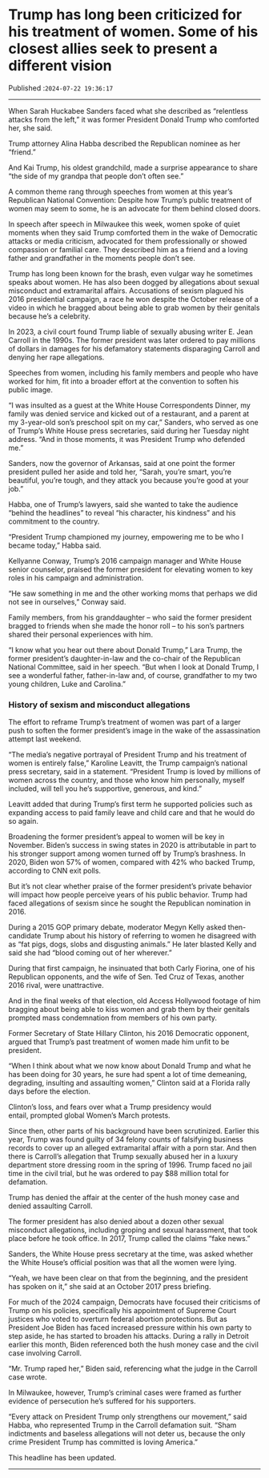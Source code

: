 # Trump has long been criticized for his treatment of women. Some of his closest allies seek to present a different vision

Published :`2024-07-22 19:36:17`

---

When Sarah Huckabee Sanders faced what she described as “relentless attacks from the left,” it was former President Donald Trump who comforted her, she said.

Trump attorney Alina Habba described the Republican nominee as her “friend.”

And Kai Trump, his oldest grandchild, made a surprise appearance to share “the side of my grandpa that people don’t often see.”

A common theme rang through speeches from women at this year’s Republican National Convention: Despite how Trump’s public treatment of women may seem to some, he is an advocate for them behind closed doors.

In speech after speech in Milwaukee this week, women spoke of quiet moments when they said Trump comforted them in the wake of Democratic attacks or media criticism, advocated for them professionally or showed compassion or familial care. They described him as a friend and a loving father and grandfather in the moments people don’t see.

Trump has long been known for the brash, even vulgar way he sometimes speaks about women. He has also been dogged by allegations about sexual misconduct and extramarital affairs. Accusations of sexism plagued his 2016 presidential campaign, a race he won despite the October release of a video in which he bragged about being able to grab women by their genitals because he’s a celebrity.

In 2023, a civil court found Trump liable of sexually abusing writer E. Jean Carroll in the 1990s. The former president was later ordered to pay millions of dollars in damages for his defamatory statements disparaging Carroll and denying her rape allegations.

Speeches from women, including his family members and people who have worked for him, fit into a broader effort at the convention to soften his public image.

“I was insulted as a guest at the White House Correspondents Dinner, my family was denied service and kicked out of a restaurant, and a parent at my 3-year-old son’s preschool spit on my car,” Sanders, who served as one of Trump’s White House press secretaries, said during her Tuesday night address. “And in those moments, it was President Trump who defended me.”

Sanders, now the governor of Arkansas, said at one point the former president pulled her aside and told her, “Sarah, you’re smart, you’re beautiful, you’re tough, and they attack you because you’re good at your job.”

Habba, one of Trump’s lawyers, said she wanted to take the audience “behind the headlines” to reveal “his character, his kindness” and his commitment to the country.

“President Trump championed my journey, empowering me to be who I became today,” Habba said.

Kellyanne Conway, Trump’s 2016 campaign manager and White House senior counselor, praised the former president for elevating women to key roles in his campaign and administration.

“He saw something in me and the other working moms that perhaps we did not see in ourselves,” Conway said.

Family members, from his granddaughter – who said the former president bragged to friends when she made the honor roll – to his son’s partners shared their personal experiences with him.

“I know what you hear out there about Donald Trump,” Lara Trump, the former president’s daughter-in-law and the co-chair of the Republican National Committee, said in her speech. “But when I look at Donald Trump, I see a wonderful father, father-in-law and, of course, grandfather to my two young children, Luke and Carolina.”

### History of sexism and misconduct allegations

The effort to reframe Trump’s treatment of women was part of a larger push to soften the former president’s image in the wake of the assassination attempt last weekend.

“The media’s negative portrayal of President Trump and his treatment of women is entirely false,” Karoline Leavitt, the Trump campaign’s national press secretary, said in a statement. “President Trump is loved by millions of women across the country, and those who know him personally, myself included, will tell you he’s supportive, generous, and kind.”

Leavitt added that during Trump’s first term he supported policies such as expanding access to paid family leave and child care and that he would do so again.

Broadening the former president’s appeal to women will be key in November. Biden’s success in swing states in 2020 is attributable in part to his stronger support among women turned off by Trump’s brashness. In 2020, Biden won 57% of women, compared with 42% who backed Trump, according to CNN exit polls.

But it’s not clear whether praise of the former president’s private behavior will impact how people perceive years of his public behavior. Trump had faced allegations of sexism since he sought the Republican nomination in 2016.

During a 2015 GOP primary debate, moderator Megyn Kelly asked then-candidate Trump about his history of referring to women he disagreed with as “fat pigs, dogs, slobs and disgusting animals.” He later blasted Kelly and said she had “blood coming out of her wherever.”

During that first campaign, he insinuated that both Carly Fiorina, one of his Republican opponents, and the wife of Sen. Ted Cruz of Texas, another 2016 rival, were unattractive.

And in the final weeks of that election, old Access Hollywood footage of him bragging about being able to kiss women and grab them by their genitals prompted mass condemnation from members of his own party.

Former Secretary of State Hillary Clinton, his 2016 Democratic opponent, argued that Trump’s past treatment of women made him unfit to be president.

“When I think about what we now know about Donald Trump and what he has been doing for 30 years, he sure had spent a lot of time demeaning, degrading, insulting and assaulting women,” Clinton said at a Florida rally days before the election.

Clinton’s loss, and fears over what a Trump presidency would entail, prompted global Women’s March protests.

Since then, other parts of his background have been scrutinized. Earlier this year, Trump was found guilty of 34 felony counts of falsifying business records to cover up an alleged extramarital affair with a porn star. And then there is Carroll’s allegation that Trump sexually abused her in a luxury department store dressing room in the spring of 1996. Trump faced no jail time in the civil trial, but he was ordered to pay $88 million total for defamation.

Trump has denied the affair at the center of the hush money case and denied assaulting Carroll.

The former president has also denied about a dozen other sexual misconduct allegations, including groping and sexual harassment, that took place before he took office. In 2017, Trump called the claims “fake news.”

Sanders, the White House press secretary at the time, was asked whether the White House’s official position was that all the women were lying.

“Yeah, we have been clear on that from the beginning, and the president has spoken on it,” she said at an October 2017 press briefing.

For much of the 2024 campaign, Democrats have focused their criticisms of Trump on his policies, specifically his appointment of Supreme Court justices who voted to overturn federal abortion protections. But as President Joe Biden has faced increased pressure within his own party to step aside, he has started to broaden his attacks. During a rally in Detroit earlier this month, Biden referenced both the hush money case and the civil case involving Carroll.

“Mr. Trump raped her,” Biden said, referencing what the judge in the Carroll case wrote.

In Milwaukee, however, Trump’s criminal cases were framed as further evidence of persecution he’s suffered for his supporters.

“Every attack on President Trump only strengthens our movement,” said Habba, who represented Trump in the Carroll defamation suit. “Sham indictments and baseless allegations will not deter us, because the only crime President Trump has committed is loving America.”

This headline has been updated.

---

